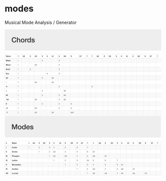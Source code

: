 # modes
Musical Mode Analysis / Generator

![alt text](https://raw.githubusercontent.com/jacpagan/modes/master/data/chords.png)
![alt text](https://raw.githubusercontent.com/jacpagan/modes/master/data/modes.png)

